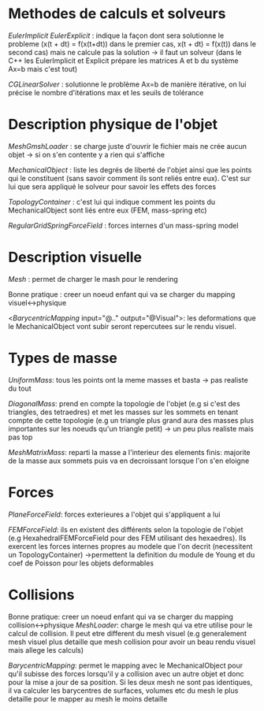 # Methodes de calculs et solveurs

*EulerImplicit* *EulerExplicit* : indique la façon dont sera solutionne le probleme (x(t + dt) = f(x(t+dt)) dans le premier cas, x(t + dt) = f(x(t)) dans le second cas) mais ne calcule pas la solution -> il faut un solveur (dans le C++ les EulerImplicit et Explicit prépare les matrices A et b du système Ax=b mais c'est tout)

*CGLinearSolver* : solutionne le problème Ax=b de manière itérative, on lui précise le nombre d'itérations max et les seuils de tolérance

# Description physique de l'objet

*MeshGmshLoader* : se charge juste d'ouvrir le fichier mais ne crée aucun objet -> si on s'en contente y a rien qui s'affiche

*MechanicalObject* : liste les degrés de liberté de l'objet ainsi que les points qui le constituent (sans savoir comment ils sont reliés entre eux). C'est sur lui que sera appliqué le solveur pour savoir les effets des forces

*TopologyContainer* : c'est lui qui indique comment les points du MechanicalObject sont liés entre eux (FEM, mass-spring etc)

*RegularGridSpringForceField* : forces internes d'un mass-spring model

# Description visuelle

*Mesh* : permet de charger le mash pour le rendering

Bonne pratique : creer un noeud enfant qui va se charger du mapping visuel<->physique

\<*BarycentricMapping* input="@.." output="@Visual"\>: les deformations que le MechanicalObject vont subir seront repercutees sur le rendu visuel.

# Types de masse

*UniformMass*: tous les points ont la meme masses et basta -> pas realiste du tout

*DiagonalMass*: prend en compte la topologie de l'objet (e.g si c'est des triangles, des tetraedres) et met les masses sur les sommets en tenant compte de cette topologie (e.g un triangle plus grand aura des masses plus importantes sur les noeuds qu'un triangle petit) -> un peu plus realiste mais pas top

*MeshMatrixMass*: reparti la masse a l'interieur des elements finis: majorite de la masse aux sommets puis va en decroissant lorsque l'on s'en eloigne

# Forces

*PlaneForceField*: forces exterieures a l'objet qui s'appliquent a lui

*FEMForceField*: ils en existent des différents selon la topologie de l'objet (e.g HexahedralFEMForceField pour des FEM utilisant des hexaedres). Ils exercent les forces internes propres au modele que l'on decrit (necessitent un TopologyContainer) ->permettent la definition du module de Young et du coef de Poisson pour les objets deformables

# Collisions

Bonne pratique: creer un noeud enfant qui va se charger du mapping collision<->physique
*MeshLoader*: charge le mesh qui va etre utilise pour le calcul de collision. Il peut etre different du mesh visuel (e.g generalement mesh visuel plus detaille que mesh collision pour avoir un beau rendu visuel mais allege les calculs)

*BarycentricMapping*: permet le mapping avec le MechanicalObject pour qu'il subisse des forces lorsqu'il y a collision avec un autre objet et donc pour la mise a jour de sa position. Si les deux mesh ne sont pas identiques, il va calculer les barycentres de surfaces, volumes etc du mesh le plus detaille pour le mapper au mesh le moins detaille
